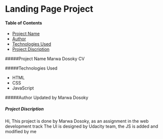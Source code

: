# Landing Page Project

#### Table of Contents

* [Project Name](#project-name)
* [Author](#author)
* [Technologies Used](#technologies-used)
* [Project Discription ](#project-discription )

#####Project Name
Marwa Dosoky CV


#####Technologies Used
* HTML
* CSS
* JavaScript


#####Author
Updated by Marwa Dosoky


##### Project Discription 
Hi, This project is done by Marwa Dosoky, as an assignment in the web development track
The UI is designed by Udacity team, the JS is added and modified by me